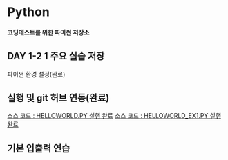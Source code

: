 # Python
#### 코딩테스트를 위한 파이썬 저장소

## DAY 1-2 1 주요 실습 저장
파이썬 환경 설정(완료)

## 실행 및 git 허브 연동(완료)
[소스 코드 : HELLOWORLD.PY 실행 완료](https://github.com/20dlwnsrhkd/Python/blob/main/Day1/HELLOWORLD.py)
[소스 코드 : HELLOWORLD_EX1.PY 실행 완료](https://github.com/20dlwnsrhkd/Python/blob/main/Day1/HELLOWORLD_EX1.py)

## 기본 입출력 연습
